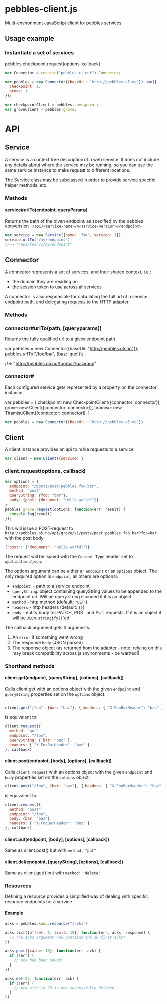 pebbles-client.js
===

Multi-environment JavaScript client for pebbles services

## Usage example

### Instantiate a set of services

pebbles.checkpoint.request(options, callback)

```javascript
var Connector = require("pebbles-client").Connector;

var pebbles = new Connector({baseUrl: "http://pebbles.o5.no"}).use({
  checkpoint: 1,
  grove: 1
});

var checkpointClient = pebbles.checkpoint;
var groveClient = pebbles.grove;
```

# API

## Service

A service is a context free description of a web service. It does not include any details about where the service may be running,
so you can use the same service instance to make request to different locations.

The Service class may be subclassed in order to provide service specific helper methods, etc. 

### Methods

#### service#urlTo(endpoint, queryParams)
Returns the path of the given endpoint, as specified by the pebbles convension `'/api/<service-name>/v<service-version>/<endpoint>` 

```js
var service = new Service({name: 'foo', version: 1});
service.urlTo("/my/endpoint");
//=> "/api/foo/v1/my/endpoint"
```

## Connector

A connector represents a set of services, and their shared context, i.e.:

  * the domain they are residing on
  * the session token to use across all services

A connector is also responsible for calculating the full url of a service endpoint path, and delegating requests to the HTTP adapter

### Methods

### connector#urlTo(path, [queryparams])

Returns the fully qualified url to a given endpoint path

var pebbles = new Connector({baseUrl: "http://pebbles.o5.no"});
pebbles.urlTo('/foo/bar', {baz: 'qux'});

//=> "http://pebbles.o5.no/foo/bar?baz=qux"

### connector#<service>

Each configured service gets represented by a property on the connector instance.

var pebbles = {
  checkpoint: new CheckpointClient({connector: connector}),
  grove: new Client({connector: connector}),
  tiramisu: new TiramisuClient({connector: connector}),
}


```js
var pebbles = new Connector({baseUrl: "http://pebbles.o5.no"})
```

## Client

A client instance provides an api to make requests to a service 

```js
var client = new Client({service: }

```

### client.request(options, callback)

```js
var options = {
  endpoint: "/posts/post:pebbles.foo.bar",
  method: "post",
  queryString: {foo: "bar"},
  body: {post: {document: "Hello world!"}}
}
pebbles.grove.request(options, function(err, result) {
  console.log(result)
});
```

This will issue a POST-request to `http://pebbles.o5.no/api/grove/v1/posts/post:pebbles.foo.bar?foo=bar` with the post body:

```json
{"post": {"document": "Hello world!"}}
```

The request will be issued with the `Content-Type` header set to `application/json`.

The options argument can be either an `endpoint` or an `options` object. The only required option is `endpoint`; all others are optional.

* `endpoint`: - path to a service endpoint.
* `queryString`: object containing queryString values to be appended to the endpoint url. Will be query string encoded if it is an object.
* `method` - http method (default: `"GET"`)
* `headers` - http headers (default: `{}`)
* `body` - entity body for PATCH, POST and PUT requests. If it is an object it will be `JSON.stringify()`´ed

The callback argument gets 3 arguments:

1. An `error` if something went wrong
1. The response `body` (JSON parsed)
1. The response object (as returned from the adapter - note: relying on this may break compatibility across js environments - be warned!)

### Shorthand methods

#### client.get(endpoint, [queryString], [options], [callback])

Calls client.get with an options object with the given `endpoint` and `queryString` properties set on the `options` object.

```js

client.get("/foo", {bar: "baz"}, { headers: { "X-FooBarHeader": "baz" } }, callback)
```
is equivalent to:
```js
client.request({
  method: "get"
  endpoint: "/foo",
  queryString: { bar: "baz" },
  headers: { "X-FooBarHeader": "baz" }
}, callback)

```

#### client.post(endpoint, [body], [options], [callback])

Calls `client.request` with an options object with the given `endpoint` and `body` properties set on the `options` object.

```js
client.post("/foo", {bar: "baz"}, { headers: { "X-FooBarHeader": "baz" } }, callback)
```
is equivalent to:
```js
client.request({
  method: "post"
  endpoint: "/foo",
  body: {bar: "baz"},
  headers: { "X-FooBarHeader": "baz" }
}, callback)
```

#### client.put(endpoint, [body], [options], [callback])

Same as client.post() but with `method: "put"` 
#### client.del(endpoint, [queryString], [options], [callback])

Same as client.get() but with `method: "delete"` 


### Resources

Defining a resource provides a simplified way of dealing with specific resource endpoints for a service

#### Example

```js
acks = pebbles.kudu.resource("/acks")

acks.list({offset: 0, limit: 10}, function(err, acks, response) {
  // The acks argument now contains the 10 first acks!
})

acks.post({value: 10}, function(err, ack) {
  if (!err) {
    // ack has been saved!
  }
})

acks.del(23, function(err, ack) {
  if (!err) {
    // Ack with id 23 is now successfully deleted
  }
})
```
